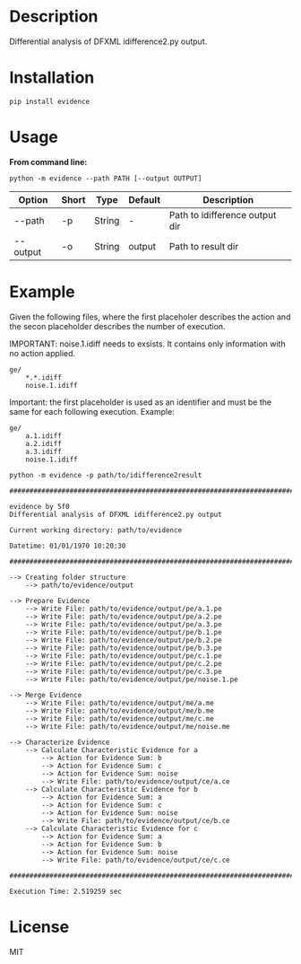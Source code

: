 # Description

Differential analysis of DFXML idifference2.py output.

# Installation

`pip install evidence`

# Usage

**From command line:**

`python -m evidence --path PATH [--output OUTPUT]`

| Option | Short | Type | Default | Description |
|---|---|---|---|---|
|--path | -p | String | - | Path to idifference output dir |
|--output | -o | String | output | Path to result dir |


# Example

Given the following files, where the first placeholer describes
the action and the secon placeholder describes the number of execution.

IMPORTANT: noise.1.idiff needs to exsists. It contains only information 
with no action applied.  

```
ge/
    *.*.idiff
    noise.1.idiff
```

Important: the first placeholder is used as an identifier and must be
the same for each following execution. Example:

```
ge/
    a.1.idiff
    a.2.idiff
    a.3.idiff
    noise.1.idiff
```


`python -m evidence -p path/to/idifference2result`

```
################################################################################

evidence by 5f0
Differential analysis of DFXML idifference2.py output

Current working directory: path/to/evidence

Datetime: 01/01/1970 10:20:30

################################################################################

--> Creating folder structure
    --> path/to/evidence/output

--> Prepare Evidence
    --> Write File: path/to/evidence/output/pe/a.1.pe
    --> Write File: path/to/evidence/output/pe/a.2.pe
    --> Write File: path/to/evidence/output/pe/a.3.pe
    --> Write File: path/to/evidence/output/pe/b.1.pe
    --> Write File: path/to/evidence/output/pe/b.2.pe
    --> Write File: path/to/evidence/output/pe/b.3.pe
    --> Write File: path/to/evidence/output/pe/c.1.pe
    --> Write File: path/to/evidence/output/pe/c.2.pe
    --> Write File: path/to/evidence/output/pe/c.3.pe
    --> Write File: path/to/evidence/output/pe/noise.1.pe

--> Merge Evidence
    --> Write File: path/to/evidence/output/me/a.me
    --> Write File: path/to/evidence/output/me/b.me
    --> Write File: path/to/evidence/output/me/c.me
    --> Write File: path/to/evidence/output/me/noise.me

--> Characterize Evidence
    --> Calculate Characteristic Evidence for a
        --> Action for Evidence Sum: b
        --> Action for Evidence Sum: c
        --> Action for Evidence Sum: noise
        --> Write File: path/to/evidence/output/ce/a.ce
    --> Calculate Characteristic Evidence for b
        --> Action for Evidence Sum: a
        --> Action for Evidence Sum: c
        --> Action for Evidence Sum: noise
        --> Write File: path/to/evidence/output/ce/b.ce
    --> Calculate Characteristic Evidence for c
        --> Action for Evidence Sum: a
        --> Action for Evidence Sum: b
        --> Action for Evidence Sum: noise
        --> Write File: path/to/evidence/output/ce/c.ce

################################################################################

Execution Time: 2.519259 sec
```

# License

MIT